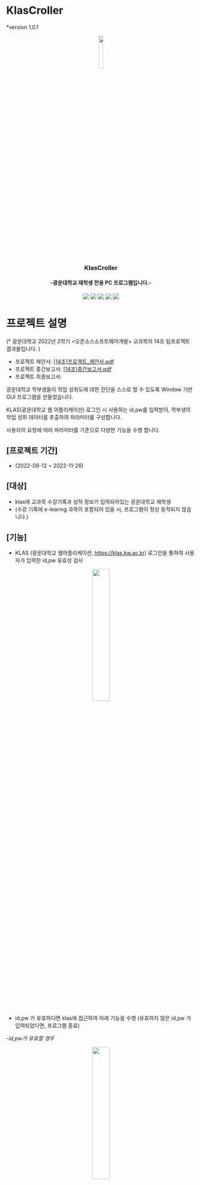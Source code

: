 # KlasCroller

*version 1.0.1
<div align="center">

 <img width="15%" src="https://user-images.githubusercontent.com/50646145/202891559-317bce94-7cac-4009-83cb-670e8bdf2eca.png"/>


 ### KlasCroller
 #### -광운대학교 재학생 전용 PC 프로그램입니다.-
 
 <img src="https://img.shields.io/badge/Python-3776AB?style=for-the-badge&logo=Python&logoColor=white"/>
 <img src="https://img.shields.io/badge/Selenium-43B02A?style=for-the-badge&logo=Selenium&logoColor=white"/>
 <img src="https://img.shields.io/badge/Matplotlib-11557C.svg?style=for-the-badge&logo=Matplotlib&logoColor=white"/>
 <img src="https://img.shields.io/badge/GitHub-181717?style=for-the-badge&logo=GitHub&logoColor=white"/>
 <img src="https://img.shields.io/badge/Visual Studio Code-007ACC?style=for-the-badge&logo=Visual Studio Code&logoColor=white"/>
 
</div>


# 프로젝트 설명
(* 광운대학교 2022년 2학기 <오픈소스소프트웨어개발> 교과목의 14조 팀프로젝트 결과물입니다. )

 - 프로젝트 제안서: [[14조]프로젝트_제안서.pdf](https://github.com/oss01-SourceFree/KlasCroller/files/10095838/14._.pdf)
 - 프로젝트 중간보고서: [[14조]중간보고서.pdf](https://github.com/oss01-SourceFree/KlasCroller/files/10095834/14.pdf)
 - 프로젝트 최종보고서:

광운대학교 학부생들이 학업 성취도에 대한 진단을 스스로 할 수 있도록 Window 기반 GUI 프로그램을 만들었습니다.

KLAS(광운대학교 웹 어플리케이션) 로그인 시 사용하는 id,pw를 입력받아, 학부생의 학업 성취 데이터를 추출하여 파라미터를 구성합니다.

사용자의 요청에 따라 파라미터를 기준으로 다양한 기능을 수행 합니다.


## [프로젝트 기간] 
- (2022-09-12 ~ 2022-11-26)

## [대상]
- klas에 교과목 수강기록과 성적 정보가 입력되어있는 광운대학교 재학생
- (수강 기록에 e-learing 과목이 포함되어 있을 시, 프로그램이 정상 동작되지 않습니다.)

## [기능]
- KLAS (광운대학교 웹어플리케이션, https://klas.kw.ac.kr) 로그인을 통하여 사용자가 입력한 id,pw 유효성 검사
<div align="center">
<img width="30%" src="https://user-images.githubusercontent.com/50646145/204077513-16a98a97-a26c-4f21-81ee-278b8a397f89.png"/>
</div>


- id,pw 가 유효하다면 klas에 접근하여 아래 기능을 수행 (유효하지 않은 id,pw 가 입력되었다면, 프로그램 종료)


_-id,pw가 유효할 경우_
<div align="center">
<img width="30%" src="https://user-images.githubusercontent.com/50646145/204077514-c7d7661f-4a02-40ed-a77e-26e008ac12bd.png"/>
 </div>
 
_-id,pw가 유효하지 않을 경우_
<div align="center">
<img width="30%" src="https://user-images.githubusercontent.com/50646145/204078492-d0622831-8343-498c-8090-720ac87118ad.png"/>
</div>




- 학기별 출석율, 과제제출율, 성적 등의 학생 Data Scraping 및 파라미터 값 추출
      
      [파라미터]
    
      - 의지력 = (출석 / (출석+지각+결석)) X 100
  
      - 사고력 = ((실제 취득 학점) / (취득 가능 학점) ) X 100
  
      - 생존력 = (*수강과목 갯수 에 따른 점수) + 총 과제,퀴즈 갯수(50개 이상 이면 50점)
  
      - 근명성 = (제출한 과제 수 + 제출한 퀴즈 수) / (총 과제 수 + 총 퀴즈 수) X 100
  
      - 가성비 = (사고력 /의지력)
    
    
        *수강과목 갯수 에 따른 점수:
              6 개 이상: 50점
              5 개 : 40점
              4 개 : 32점
              3 개 : 24점
              2 개 : 16점
              1 개 : 8점 


- Data Scraping 중 문제 발생 시, 메시지 창 출력 후 프로그램 종료

<div align="center">
<img width="30%" src="https://user-images.githubusercontent.com/50646145/204078623-c63f8b0b-b1a3-403d-95eb-184670555bb8.png"/>
</div>



- 로컬 PC에 cache file 생성 (파일이름은 '<학번>.plk') 후 파라미터 값 저장 (이후 프로그램 구동 시, Scraping 과정 생략)



- 파라미터를 근거로 사용자가 원하는 학기에 대해 그래프 출력

      단일 학기 분석 시, 오각형 방사 그래프(Radiation Graph Of A Pentagon) 출력
      
      두개 학기 분석 시, 막대 그래프(Bar Graph) 출력


- 완료된 학기에 분석하여 사용자의 학업 성취 스타일 판단

        1. 5개의 파라미터 각각의 중앙값으로 가장 높은 값, 두번째로 높은 값을 가지는 파라미터를 확인
        
        2. 가장 높은 값을 가지는 파라미터로 적절한 동물 이미지를 매치 
        
        3. 두번째로 높은 값을 가지는 파라미터로 적절한 배경 이미지를 매치
        
        4. 2,3 번 으로 장점이 부각된 사용자의 학업 성취 스타일 출력
        
        5. 5개의 파라미터 각각의 중앙값으로 가장 낮은 값, 두 번째로 낮은 값을 가지는 파라미터를 확인
        
        6. 가장 낮은 값을 가지는 파라미터로 적절한 동물 이미지를 매치 
        
        7. 두번째로 낮은 값을 가지는 파라미터로 적절한 배경 이미지를 매치
        
        8. 6,7 번 으로 단점이 부각된 사용자의 학업 성취 스타일 출력


_++사용자의 장점이 부각된 동물 이미지 : ['소나무', '돌고래', '쥐', '개미', '네잎클로버']_

<div align="center", float= "left", margin="auto">
<img width="15%" src="https://user-images.githubusercontent.com/50646145/204079827-54328bdc-78fc-4a0a-b5ac-958a3893b667.png"/>
 <img width="15%" src="https://user-images.githubusercontent.com/50646145/204079828-bb34f473-5a0d-40dd-957e-5060284d6e24.png"/>
 <img width="15%" src="https://user-images.githubusercontent.com/50646145/204079829-630e9896-da41-41d2-9bf9-482415902dc3.png"/>
 <img width="15%" src="https://user-images.githubusercontent.com/50646145/204079830-2e9ad240-10c3-48a8-9f7a-4be30c8b0459.png"/>
 <img width="15%" src="https://user-images.githubusercontent.com/50646145/204079831-391a53a8-f6c9-432c-8731-f09ad1956658.png"/>
</div>

_++사용자의 단점이 부각된 동물 이미지 : ['베짱이', '금붕어', '게복치', '나무늘보', '까마귀']_
<div align="center", float= "left", margin="auto">
<img width="15%" src="https://user-images.githubusercontent.com/50646145/204079921-4c7c5170-8812-4328-9b5f-5c6affa8b5b1.png"/>
 <img width="15%" src="https://user-images.githubusercontent.com/50646145/204079923-895ff548-72ba-4d5e-a8c8-89f08f83e730.png"/>
 <img width="15%" src="https://user-images.githubusercontent.com/50646145/204079924-8d3ffdd9-aaa9-4860-be80-2d042de808a1.png"/>
 <img width="15%" src="https://user-images.githubusercontent.com/50646145/204079936-bf5e4c12-3713-4357-9386-f65a67dcd708.png"/>
 <img width="15%" src="https://user-images.githubusercontent.com/50646145/204079927-add85346-d1c9-4b48-b6dd-de833fa0cdf2.png"/>
</div>

_++사용자의 장점이 부각된 형용어 : ['열정많은', '저명한', '끈질긴', '부지런한', '운 좋은']_
<div align="center", float= "left", margin="auto">
<img width="15%" src="https://user-images.githubusercontent.com/50646145/204083325-e18a44d8-58d6-4f25-ba6b-cadf99d0d327.png"/>
 <img width="15%" src="https://user-images.githubusercontent.com/50646145/204083324-8091cd1b-23f7-44c5-9c39-a71f2cd8bf31.png"/>
 <img width="15%" src="https://user-images.githubusercontent.com/50646145/204083327-c70bc709-5b78-471d-a9b2-cb5dda1eb7ad.png"/>
 <img width="15%" src="https://user-images.githubusercontent.com/50646145/204083323-3bfdb87d-937d-4573-a9a4-4987cb917d40.png"/>
 <img width="15%" src="https://user-images.githubusercontent.com/50646145/204083321-d3edb1f3-a8ed-4d53-a572-382305ea1d40.png"/>
</div>

_++사용자의 단점이 부각된 형용어 : ['노력상실', '우둔한', '포기빠른', '게으른', '불운한']_
<div align="center", float= "left", margin="auto">
<img width="15%" src="https://user-images.githubusercontent.com/50646145/204083424-cdf5afbc-2e28-42a6-a3d9-0a3a55a11172.png"/>
 <img width="15%" src="https://user-images.githubusercontent.com/50646145/204083423-7ad0ea04-0ac5-46d3-8110-c33469c95423.png"/>
 <img width="15%" src="https://user-images.githubusercontent.com/50646145/204083422-a5e5da18-fccf-49c4-97fb-342c51c8cdda.png"/>
 <img width="15%" src="https://user-images.githubusercontent.com/50646145/204083420-50ce3102-f04e-405c-99a4-b82da9e6c859.png"/>
 <img width="15%" src="https://user-images.githubusercontent.com/50646145/204083419-050238b5-1c6b-4ace-a736-3097492bc8dc.png"/>
</div>




- 사용자로부터 관심있는 진로 분야를 입력받아, '잡코리아'(https://www.jobkorea.co.kr/) 로 연결


- 사용자 요청에 따른 cache file 초기화


## [실행방법]

1. 파이썬 설치 (https://www.python.org/downloads/)

2. visual studio 설치 (https://visualstudio.microsoft.com/ko/)

3. terminal을 열고 다음 명령어를 순서대로 수행
   - 'git clone https://github.com/oss01-SourceFree/KlasCroller.git'
   - 'cd ./KlasCroller'

4. 관련 라이브러리/모듈 설치
   (tkinter, matplotlib, numpy, selenium, beautifulsoup4, webdriver-manager 등)
   
5. 네이버 나눔 글꼴 설치 (https://hangeul.naver.com/font)
   
6. 'main.py' 실행

    -> [ Ctrl + Alt + N ] or [ 왼쪽 마우스 클릭 + 'Run Code' ]


## [사용법]
- KLAS 로그인 시 사용하는 id,pw로 프로그램에 로그인 해주세요. 
<div align="center", float= "left", margin="auto">
<img width="25%" src="https://user-images.githubusercontent.com/50646145/204079519-35f64d50-f2dd-490a-bd7f-cdf23fa490ab.png"/>
</div>

- 프로그램이 정상 작동이 되었다면 아래와 같은 화면에 사용자의 학번이 출력됩니다.
<div align="center", float= "left", margin="auto">
<img width="25%" src="https://user-images.githubusercontent.com/50646145/204078977-4bd7db65-ee4b-4314-bdb3-486804e2ea3d.png"/>
</div>

- <단일 학기 분석> 버튼을 클릭한다면, 해당 기능에 대한 설명과 학기 선택 콤보 박스가 있는 학기선택 창을 보실 수 있습니다. 
선택된 학기에 대해서 사용자의 파라미터 값으로 오각형의 방사그래프(Radiation Graph Of A Pentagon)가 출력됩니다.
<div align="center", float= "left", margin="auto">
<img width="25%" src="https://user-images.githubusercontent.com/50646145/204079180-4e49c686-0980-4ed6-8c83-8022249ee4cd.png"/>
<img width="45%" src="https://user-images.githubusercontent.com/50646145/204079185-89af32c4-8066-4ac6-9af9-a99c37e15e24.png"/>
</div>

- <두개 학기 비교> 버튼을 클릭한다면, 해당 기능에 대한 설명과 학기 선택 콤보 박스가 있는 학기선택 창을 보실 수 있습니다. 
선택된 두개 학기에 대해서 사용자의 파라미터 값으로 막대 그래프(Bar Graph)가 출력됩니다.
<div align="center", float= "left">
<img width="25%" src="https://user-images.githubusercontent.com/50646145/204079474-68a59dae-9145-4a48-aaad-bbfbd81db6ee.png"/>
<img width="45%" src="https://user-images.githubusercontent.com/50646145/204079483-915d0f45-4bc7-4d8e-95bf-44b3d65bbc41.png"/>
</div>

- <SF MBTI> 버튼을 클릭한다면, 해당 기능에 대한 설명을 보실 수 있습니다.
완료된 학기들을 종합적으로 평가하여 사용자의 학업 스타일과 어울리는 동물(+ 배경) 이미지가 출력됩니다.
<div align="center", float= "left">
<img width="25%" src="https://user-images.githubusercontent.com/50646145/204079459-e513121e-6cd7-4121-88ff-efe078f6a635.png"/>
<img width="45%" src="https://user-images.githubusercontent.com/50646145/204085394-f99a2d59-dc07-4e68-9772-4275438acd8e.png"/>
</div>

- <취업 공고 분야> 버튼을 클릭한다면, 해당 기능에 대한 설명을 보실 수 있습니다.
관심 있는 진로, 취업 분야의 키워드를 입력한 뒤 검색버튼을 누르면 '잡코리아'(웹사이트) 에서 해당 키워드에 대한 공고문을 바로 보실 수 있습니다.
<div align="center", float= "left">
<img width="25%" src="https://user-images.githubusercontent.com/50646145/204079436-ded25ba1-1e31-459a-b6b4-c4434d1ada2e.png"/>
</div>

- 새 학기를 업데이트 하려거나, KLAS 정보를 local PC에 저장하고 싶지 않을 경우, <내 정보 초기화> 버튼을 클릭 해주세요.
cache file 이 삭제되고, 프로그램이 종료 됩니다.
<div align="center", float= "left">
<img width="30%" src="https://user-images.githubusercontent.com/50646145/204079404-0fc7096a-2954-4301-a777-bb74b63d0fc0.png"/>
</div>
